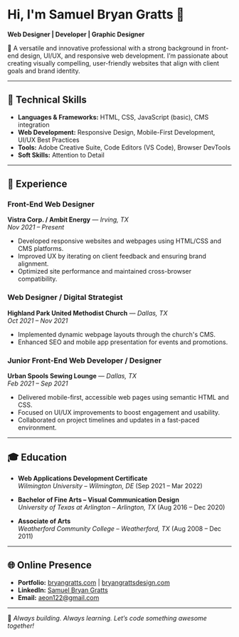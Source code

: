 # Hi, I'm Samuel Bryan Gratts 👋  
**Web Designer | Developer | Graphic Designer**

🎨 A versatile and innovative professional with a strong background in front-end design, UI/UX, and responsive web development. I’m passionate about creating visually compelling, user-friendly websites that align with client goals and brand identity.

---

## 🔧 Technical Skills

- **Languages & Frameworks:** HTML, CSS, JavaScript (basic), CMS integration  
- **Web Development:** Responsive Design, Mobile-First Development, UI/UX Best Practices  
- **Tools:** Adobe Creative Suite, Code Editors (VS Code), Browser DevTools  
- **Soft Skills:** <!-- Agile Collaboration, Client Communication, --> Attention to Detail  

---

## 💼 Experience

### **Front-End Web Designer**  
**Vistra Corp. / Ambit Energy** — *Irving, TX*  
*Nov 2021 – Present*  
- Developed responsive websites and webpages using HTML/CSS and CMS platforms.  
- Improved UX by iterating on client feedback and ensuring brand alignment.  
- Optimized site performance and maintained cross-browser compatibility.

### **Web Designer / Digital Strategist**  
**Highland Park United Methodist Church** — *Dallas, TX*  
*Oct 2021 – Nov 2021*  
- Implemented dynamic webpage layouts through the church's CMS.  
- Enhanced SEO and mobile app presentation for events and promotions.

### **Junior Front-End Web Developer / Designer**  
**Urban Spools Sewing Lounge** — *Dallas, TX*  
*Feb 2021 – Sep 2021*  
- Delivered mobile-first, accessible web pages using semantic HTML and CSS.  
- Focused on UI/UX improvements to boost engagement and usability.  
- Collaborated on project timelines and updates in a fast-paced environment.

---

## 🎓 Education

- **Web Applications Development Certificate**  
  *Wilmington University – Wilmington, DE* (Sep 2021 – Mar 2022)

- **Bachelor of Fine Arts – Visual Communication Design**  
  *University of Texas at Arlington – Arlington, TX* (Aug 2016 – Dec 2020)

- **Associate of Arts**  
  *Weatherford Community College – Weatherford, TX* (Aug 2008 – Dec 2011)

---

## 🌐 Online Presence

- **Portfolio:** [bryangratts.com](https://bryangratts.com) | [bryangrattsdesign.com](https://bryangrattsdesign.com)  
- **LinkedIn:** [Samuel Bryan Gratts](https://www.linkedin.com/in/samuel-bryan-gratts-a970591ab)  
- **Email:** aeon122@gmail.com  

---

🚀 *Always building. Always learning. Let’s code something awesome together!*
